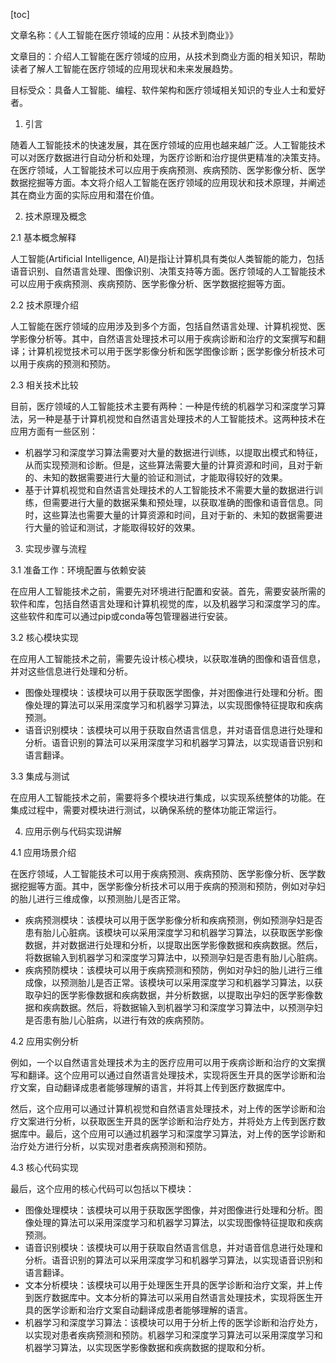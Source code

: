 
[toc]                    
                
                
文章名称：《人工智能在医疗领域的应用：从技术到商业》》

文章目的：介绍人工智能在医疗领域的应用，从技术到商业方面的相关知识，帮助读者了解人工智能在医疗领域的应用现状和未来发展趋势。

目标受众：具备人工智能、编程、软件架构和医疗领域相关知识的专业人士和爱好者。

1. 引言

随着人工智能技术的快速发展，其在医疗领域的应用也越来越广泛。人工智能技术可以对医疗数据进行自动分析和处理，为医疗诊断和治疗提供更精准的决策支持。在医疗领域，人工智能技术可以应用于疾病预测、疾病预防、医学影像分析、医学数据挖掘等方面。本文将介绍人工智能在医疗领域的应用现状和技术原理，并阐述其在商业方面的实际应用和潜在价值。

2. 技术原理及概念

2.1 基本概念解释

人工智能(Artificial Intelligence, AI)是指让计算机具有类似人类智能的能力，包括语音识别、自然语言处理、图像识别、决策支持等方面。医疗领域的人工智能技术可以应用于疾病预测、疾病预防、医学影像分析、医学数据挖掘等方面。

2.2 技术原理介绍

人工智能在医疗领域的应用涉及到多个方面，包括自然语言处理、计算机视觉、医学影像分析等。其中，自然语言处理技术可以用于疾病诊断和治疗的文案撰写和翻译；计算机视觉技术可以用于医学影像分析和医学图像诊断；医学影像分析技术可以用于疾病的预测和预防。

2.3 相关技术比较

目前，医疗领域的人工智能技术主要有两种：一种是传统的机器学习和深度学习算法，另一种是基于计算机视觉和自然语言处理技术的人工智能技术。这两种技术在应用方面有一些区别：

- 机器学习和深度学习算法需要对大量的数据进行训练，以提取出模式和特征，从而实现预测和诊断。但是，这些算法需要大量的计算资源和时间，且对于新的、未知的数据需要进行大量的验证和测试，才能取得较好的效果。
- 基于计算机视觉和自然语言处理技术的人工智能技术不需要大量的数据进行训练，但需要进行大量的数据采集和预处理，以获取准确的图像和语音信息。同时，这些算法也需要大量的计算资源和时间，且对于新的、未知的数据需要进行大量的验证和测试，才能取得较好的效果。

3. 实现步骤与流程

3.1 准备工作：环境配置与依赖安装

在应用人工智能技术之前，需要先对环境进行配置和安装。首先，需要安装所需的软件和库，包括自然语言处理和计算机视觉的库，以及机器学习和深度学习的库。这些软件和库可以通过pip或conda等包管理器进行安装。

3.2 核心模块实现

在应用人工智能技术之前，需要先设计核心模块，以获取准确的图像和语音信息，并对这些信息进行处理和分析。

- 图像处理模块：该模块可以用于获取医学图像，并对图像进行处理和分析。图像处理的算法可以采用深度学习和机器学习算法，以实现图像特征提取和疾病预测。
- 语音识别模块：该模块可以用于获取自然语言信息，并对语音信息进行处理和分析。语音识别的算法可以采用深度学习和机器学习算法，以实现语音识别和语言翻译。

3.3 集成与测试

在应用人工智能技术之前，需要将多个模块进行集成，以实现系统整体的功能。在集成过程中，需要对模块进行测试，以确保系统的整体功能正常运行。

4. 应用示例与代码实现讲解

4.1 应用场景介绍

在医疗领域，人工智能技术可以用于疾病预测、疾病预防、医学影像分析、医学数据挖掘等方面。其中，医学影像分析技术可以用于疾病的预测和预防，例如对孕妇的胎儿进行三维成像，以预测胎儿是否正常。

- 疾病预测模块：该模块可以用于医学影像分析和疾病预测，例如预测孕妇是否患有胎儿心脏病。该模块可以采用深度学习和机器学习算法，以获取医学影像数据，并对数据进行处理和分析，以提取出医学影像数据和疾病数据。然后，将数据输入到机器学习和深度学习算法中，以预测孕妇是否患有胎儿心脏病。
- 疾病预防模块：该模块可以用于疾病预测和预防，例如对孕妇的胎儿进行三维成像，以预测胎儿是否正常。该模块可以采用深度学习和机器学习算法，以获取孕妇的医学影像数据和疾病数据，并分析数据，以提取出孕妇的医学影像数据和疾病数据。然后，将数据输入到机器学习和深度学习算法中，以预测孕妇是否患有胎儿心脏病，以进行有效的疾病预防。

4.2 应用实例分析

例如，一个以自然语言处理技术为主的医疗应用可以用于疾病诊断和治疗的文案撰写和翻译。这个应用可以通过自然语言处理技术，实现将医生开具的医学诊断和治疗文案，自动翻译成患者能够理解的语言，并将其上传到医疗数据库中。

然后，这个应用可以通过计算机视觉和自然语言处理技术，对上传的医学诊断和治疗文案进行分析，以获取医生开具的医学诊断和治疗处方，并将处方上传到医疗数据库中。最后，这个应用可以通过机器学习和深度学习算法，对上传的医学诊断和治疗处方进行分析，以实现对患者疾病预测和预防。

4.3 核心代码实现

最后，这个应用的核心代码可以包括以下模块：

- 图像处理模块：该模块可以用于获取医学图像，并对图像进行处理和分析。图像处理的算法可以采用深度学习和机器学习算法，以实现图像特征提取和疾病预测。
- 语音识别模块：该模块可以用于获取自然语言信息，并对语音信息进行处理和分析。语音识别的算法可以采用深度学习和机器学习算法，以实现语音识别和语言翻译。
- 文本分析模块：该模块可以用于处理医生开具的医学诊断和治疗文案，并上传到医疗数据库中。文本分析的算法可以采用自然语言处理技术，实现将医生开具的医学诊断和治疗文案自动翻译成患者能够理解的语言。
- 机器学习和深度学习算法：该模块可以用于分析上传的医学诊断和治疗处方，以实现对患者疾病预测和预防。机器学习和深度学习算法可以采用深度学习和机器学习算法，以实现医学影像数据和疾病数据的提取和分析。

